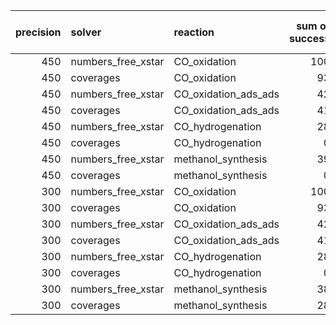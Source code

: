 |   precision | solver             | reaction             |   sum of success |   sum of failure |   total |
|------------:|:-------------------|:---------------------|-----------------:|-----------------:|--------:|
|         450 | numbers_free_xstar | CO_oxidation         |              100 |                0 |     100 |
|         450 | coverages          | CO_oxidation         |               93 |                7 |     100 |
|         450 | numbers_free_xstar | CO_oxidation_ads_ads |               42 |               58 |     100 |
|         450 | coverages          | CO_oxidation_ads_ads |               41 |               59 |     100 |
|         450 | numbers_free_xstar | CO_hydrogenation     |               28 |               72 |     100 |
|         450 | coverages          | CO_hydrogenation     |                0 |              100 |     100 |
|         450 | numbers_free_xstar | methanol_synthesis   |               39 |               61 |     100 |
|         450 | coverages          | methanol_synthesis   |                0 |              100 |     100 |
|         300 | numbers_free_xstar | CO_oxidation         |              100 |                0 |     100 |
|         300 | coverages          | CO_oxidation         |               93 |                7 |     100 |
|         300 | numbers_free_xstar | CO_oxidation_ads_ads |               42 |               58 |     100 |
|         300 | coverages          | CO_oxidation_ads_ads |               41 |               59 |     100 |
|         300 | numbers_free_xstar | CO_hydrogenation     |               28 |               72 |     100 |
|         300 | coverages          | CO_hydrogenation     |                0 |              100 |     100 |
|         300 | numbers_free_xstar | methanol_synthesis   |               38 |               62 |     100 |
|         300 | coverages          | methanol_synthesis   |               28 |               72 |     100 |